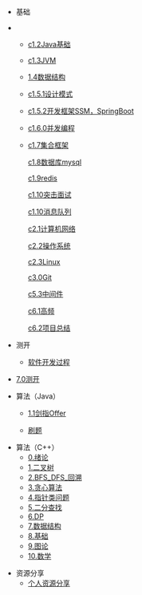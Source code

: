 
* 基础

- - [c1.2Java基础](./docs/base/c1.2Java基础.md)

  - [c1.3JVM](./docs/base/c1.3JVM.md)

  - [1.4数据结构](./docs/base/1.4数据结构.md)

  - [c1.5.1设计模式](./docs/base/c1.5.1设计模式.md)

  - [c1.5.2开发框架SSM，SpringBoot](./docs/base/c1.5.2开发框架SSM，SpringBoot.md)

  - [c1.6.0并发编程](./docs/base/c1.6.0并发编程.md)

  - [c1.7集合框架](./docs/base/c1.7集合框架.md)

    [c1.8数据库mysql](./docs/base/c1.8数据库mysql.md)

    [c1.9redis](./docs/base/c1.9redis.md)

    [c1.10突击面试](./docs/base/c1.10突击面试.md)

    [c1.10消息队列](./docs/base/c1.10消息队列.md)

    [c2.1计算机网络](./docs/base/c2.1计算机网络.md)

    [c2.2操作系统](./docs/base/c2.2操作系统.md)

    [c2.3Linux](./docs/base/c2.3Linux.md)

    [c3.0Git](./docs/base/c3.0Git.md)

    [c5.3中间件](./docs/base/c5.3中间件.md)

    [c6.1高频](./docs/base/c6.1高频.md)

    [c6.2项目总结](./docs/base/c6.2项目总结.md)
  
- 测开

  - [软件开发过程](./docs/base/软件开发过程.md)
- [7.0测开](./docs/base/7.0测开.md)

- 算法（Java）

  - [1.1剑指Offer](./docs/base/1.1剑指Offer.md)

  - [刷题](./docs/base/刷题.md)

* 算法（C++）
  * [0.绪论](./docs/0.绪论.md)
  * [1.二叉树](./docs/1.二叉树.md)
  * [2.BFS_DFS_回溯](./docs/2.BFS_DFS_回溯.md)
  * [3.贪心算法](./docs/3.贪心算法.md)
  * [4.指针类问题](./docs/4.指针类问题.md)
  * [5.二分查找](./docs/5.二分查找.md)
  * [6.DP](./docs/6.DP.md)
  * [7.数据结构](./docs/7.数据结构.md)
  * [8.基础](./docs/8.基础.md)
  * [9.图论](./docs/9.图论.md)
  * [10.数学](./docs/10.数学.md)


- 资源分享
  - [个人资源分享](./docs/个人资源分享.md)
